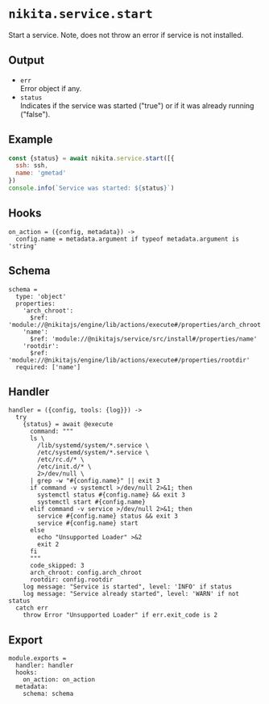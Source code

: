 
# `nikita.service.start`

Start a service.
Note, does not throw an error if service is not installed.

## Output

* `err`   
  Error object if any.   
* `status`   
  Indicates if the service was started ("true") or if it was already running 
  ("false").   

## Example

```js
const {status} = await nikita.service.start([{
  ssh: ssh,
  name: 'gmetad'
})
console.info(`Service was started: ${status}`)
```

## Hooks

    on_action = ({config, metadata}) ->
      config.name = metadata.argument if typeof metadata.argument is 'string'

## Schema

    schema =
      type: 'object'
      properties:
        'arch_chroot':
          $ref: 'module://@nikitajs/engine/lib/actions/execute#/properties/arch_chroot'
        'name':
          $ref: 'module://@nikitajs/service/src/install#/properties/name'
        'rootdir':
          $ref: 'module://@nikitajs/engine/lib/actions/execute#/properties/rootdir'
      required: ['name']

## Handler

    handler = ({config, tools: {log}}) ->
      try
        {status} = await @execute
          command: """
          ls \
            /lib/systemd/system/*.service \
            /etc/systemd/system/*.service \
            /etc/rc.d/* \
            /etc/init.d/* \
            2>/dev/null \
          | grep -w "#{config.name}" || exit 3
          if command -v systemctl >/dev/null 2>&1; then
            systemctl status #{config.name} && exit 3
            systemctl start #{config.name}
          elif command -v service >/dev/null 2>&1; then
            service #{config.name} status && exit 3
            service #{config.name} start
          else
            echo "Unsupported Loader" >&2
            exit 2
          fi
          """
          code_skipped: 3
          arch_chroot: config.arch_chroot
          rootdir: config.rootdir
        log message: "Service is started", level: 'INFO' if status
        log message: "Service already started", level: 'WARN' if not status
      catch err
        throw Error "Unsupported Loader" if err.exit_code is 2

## Export

    module.exports =
      handler: handler
      hooks:
        on_action: on_action
      metadata:
        schema: schema
